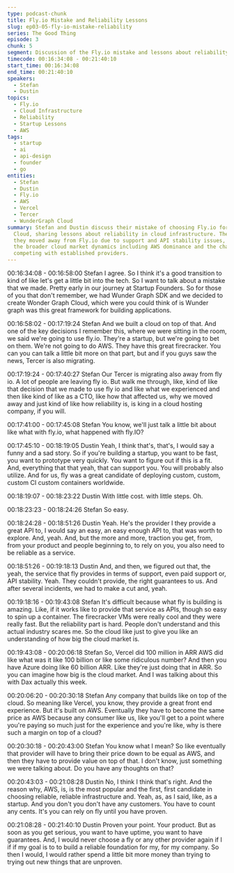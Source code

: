 ```yaml
---
type: podcast-chunk
title: Fly.io Mistake and Reliability Lessons
slug: ep03-05-fly-io-mistake-reliability
series: The Good Thing
episode: 3
chunk: 5
segment: Discussion of the Fly.io mistake and lessons about reliability in cloud infrastructure
timecode: 00:16:34:08 - 00:21:40:10
start_time: 00:16:34:08
end_time: 00:21:40:10
speakers:
  - Stefan
  - Dustin
topics:
  - Fly.io
  - Cloud Infrastructure
  - Reliability
  - Startup Lessons
  - AWS
tags:
  - startup
  - ai
  - api-design
  - founder
  - go
entities:
  - Stefan
  - Dustin
  - Fly.io
  - AWS
  - Vercel
  - Tercer
  - WunderGraph Cloud
summary: Stefan and Dustin discuss their mistake of choosing Fly.io for WunderGraph
  Cloud, sharing lessons about reliability in cloud infrastructure. They explain why
  they moved away from Fly.io due to support and API stability issues, and discuss
  the broader cloud market dynamics including AWS dominance and the challenges of
  competing with established providers.
---
```


00:16:34:08 - 00:16:58:00
Stefan
I agree. So I think it's a good transition to kind of like let's get a little bit into the tech. So I want
to talk about a mistake that we made. Pretty early in our journey at Startup Founders. So for
those of you that don't remember, we had Wunder Graph SDK and we decided to create
Wonder Graph Cloud, which were you could think of is Wunder graph was this great framework
for building applications.

00:16:58:02 - 00:17:19:24
Stefan
And we built a cloud on top of that. And one of the key decisions I remember this, where we
were sitting in the room, we said we're going to use fly.io. They're a startup, but we're going to
bet on them. We're not going to do AWS. They have this great firecracker. You can you can talk
a little bit more on that part, but and if you guys saw the news, Tercer is also migrating.

00:17:19:24 - 00:17:40:27
Stefan
Our Tercer is migrating also away from fly io. A lot of people are leaving fly io. But walk me
through, like, kind of like that decision that we made to use fly io and like what we experienced
and then like kind of like as a CTO, like how that affected us, why we moved away and just kind
of like how reliability is, is king in a cloud hosting company, if you will.

00:17:41:00 - 00:17:45:08
Stefan
You know, we'll just talk a little bit about like what with fly.io, what happened with fly.IO?

00:17:45:10 - 00:18:19:05
Dustin
Yeah, I think that's, that's, I would say a funny and a sad story. So if you're building a startup,
you want to be fast, you want to prototype very quickly. You want to figure out if this is a fit. And,
everything that that yeah, that can support you. You will probably also utilize. And for us, fly was
a great candidate of deploying custom, custom, custom CI custom containers worldwide.

00:18:19:07 - 00:18:23:22
Dustin
With little cost. with little steps. Oh.

00:18:23:23 - 00:18:24:26
Stefan
So easy.

00:18:24:28 - 00:18:51:26
Dustin
Yeah. He's the provider I they provide a great API to, I would say an easy, an easy enough API
to, that was worth to explore. And, yeah. And, but the more and more, traction you get, from,
from your product and people beginning to, to rely on you, you also need to be reliable as a
service.

00:18:51:26 - 00:19:18:13
Dustin
And, and then, we figured out that, the yeah, the service that fly provides in terms of support,
even paid support or, API stability. Yeah. They couldn't provide, the right guarantees to us. And
after several incidents, we had to make a cut and, yeah.

00:19:18:16 - 00:19:43:08
Stefan
It's difficult because what fly is building is amazing. Like, if it works like to provide that service as
APIs, though so easy to spin up a container. The firecracker VMs were really cool and they were
really fast. But the reliability part is hard. People don't understand and this actual industry
scares me. So the cloud like just to give you like an understanding of how big the cloud market
is.

00:19:43:08 - 00:20:06:18
Stefan
So, Vercel did 100 million in ARR AWS did like what was it like 100 billion or like some ridiculous
number? And then you have Azure doing like 60 billion ARR. Like they're just doing that in ARR.
So you can imagine how big is the cloud market. And I was talking about this with Dax actually
this week.

00:20:06:20 - 00:20:30:18
Stefan
Any company that builds like on top of the cloud. So meaning like Vercel, you know, they
provide a great front end experience. But it's built on AWS. Eventually they have to become the
same price as AWS because any consumer like us, like you'll get to a point where you're paying
so much just for the experience and you're like, why is there such a margin on top of a cloud?

00:20:30:18 - 00:20:43:00
Stefan
You know what I mean? So like eventually that provider will have to bring their price down to be
equal as AWS, and then they have to provide value on top of that. I don't know, just something
we were talking about. Do you have any thoughts on that?

00:20:43:03 - 00:21:08:28
Dustin
No, I think I think that's right. And the reason why, AWS, is, is the most popular and the first, first
candidate in choosing reliable, reliable infrastructure and. Yeah, as, as I said, like, as a startup.
And you don't you don't have any customers. You have to count any cents. It's you can rely on
fly until you have proven.

00:21:08:28 - 00:21:40:10
Dustin
Proven your point. Your product. But as soon as you get serious, you want to have uptime, you
want to have guarantees. And, I would never choose a fly or any other provider again if I if if my
goal is to to build a reliable foundation for my, for my company. So then I would, I would rather
spend a little bit more money than trying to trying out new things that are unproven. 